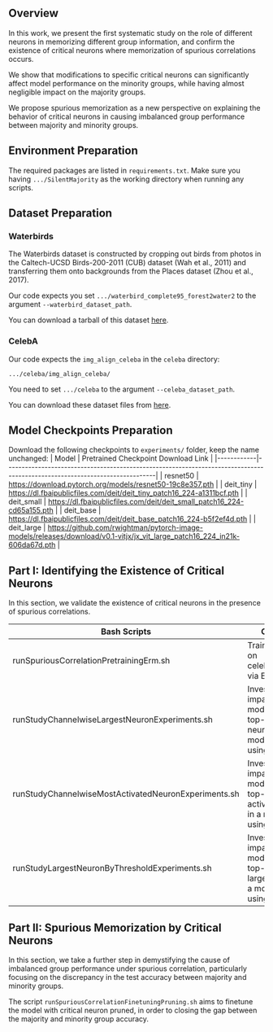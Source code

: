 ## Overview
In this work, we present the first systematic study on the role of different neurons in memorizing different group information, and confirm the existence of critical neurons where memorization of spurious correlations occurs.

We show that modifications to specific critical neurons can significantly affect model performance on the minority groups, while having almost negligible impact on the majority groups.

We propose spurious memorization as a new perspective on explaining the behavior of critical neurons in causing imbalanced group performance between majority and minority groups.

## Environment Preparation
The required packages are listed in `requirements.txt`. Make sure you having `.../SilentMajority` as the working directory when running any scripts.

## Dataset Preparation

### Waterbirds
The Waterbirds dataset is constructed by cropping out birds from photos in the Caltech-UCSD Birds-200-2011 (CUB) dataset (Wah et al., 2011) and transferring them onto backgrounds from the Places dataset (Zhou et al., 2017).

Our code expects you set `.../waterbird_complete95_forest2water2` to the argument `--waterbird_dataset_path`.

You can download a tarball of this dataset [here](https://nlp.stanford.edu/data/dro/waterbird_complete95_forest2water2.tar.gz). 

### CelebA
Our code expects the `img_align_celeba` in the `celeba` directory:
```
.../celeba/img_align_celeba/
```
You need to set `.../celeba` to the argument `--celeba_dataset_path`.

You can download these dataset files from [here](https://www.kaggle.com/jessicali9530/celeba-dataset).

## Model Checkpoints Preparation
Download the following checkpoints to `experiments/` folder, keep the name unchanged:
| Model      | Pretrained Checkpoint Download Link                                                                                        |
|------------|----------------------------------------------------------------------------------------------------------------------------|
| resnet50   | https://download.pytorch.org/models/resnet50-19c8e357.pth                                                                  |
| deit_tiny  | https://dl.fbaipublicfiles.com/deit/deit_tiny_patch16_224-a1311bcf.pth                                                     |
| deit_small | https://dl.fbaipublicfiles.com/deit/deit_small_patch16_224-cd65a155.pth                                                    |
| deit_base  | https://dl.fbaipublicfiles.com/deit/deit_base_patch16_224-b5f2ef4d.pth                                                     |
| deit_large | https://github.com/rwightman/pytorch-image-models/releases/download/v0.1-vitjx/jx_vit_large_patch16_224_in21k-606da67d.pth |

## Part I: Identifying the Existence of Critical Neurons
In this section, we validate the existence of critical neurons in the presence of spurious correlations.

| Bash Scripts                                         | Objectives                                                                                          |
|------------------------------------------------------|-----------------------------------------------------------------------------------------------------|
| runSpuriousCorrelationPretrainingErm.sh              | Train the model on celeba/waterbirds via ERM.                                                       |
| runStudyChannelwiseLargestNeuronExperiments.sh       | Investigate the impact of modifying the top-k largest neurons in a model trained using ERM.         |
| runStudyChannelwiseMostActivatedNeuronExperiments.sh | Investigate the impact of modifying the top-k most activated neurons in a model trained using ERM.  |
| runStudyLargestNeuronByThresholdExperiments.sh       | Investigate the impact of modifying the top-x percent largest neurons in a model trained using ERM. |

## Part II: Spurious Memorization by Critical Neurons
In this section, we take a further step in demystifying the cause of imbalanced group performance under spurious correlation, particularly focusing on the discrepancy in the test accuracy between majority and minority groups. 

The script `runSpuriousCorrelationFinetuningPruning.sh` aims to finetune the model with critical neuron pruned, in order to closing the gap between the majority and minority group accuracy.

